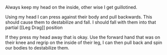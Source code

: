 Always keep my head on the inside, other wise I get guillotined. 

Using my head I can press against their body and pull backwards. This should cause them to destabilize and fall. I should fall with them into that partial [[Leg Drag]] position

If they press my head away that is okay. Use the forward hand that was on their knee and regrip on the inside of their leg, I can then pull back and spin our bodies to destabilize them.
